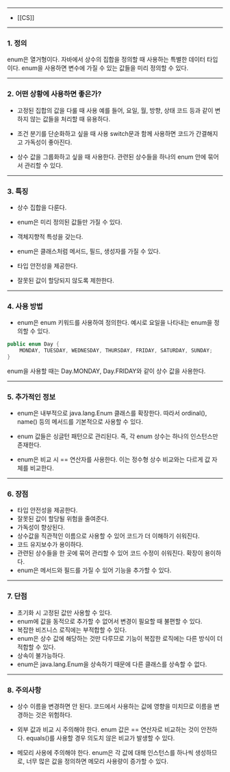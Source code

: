 
---
- [[CS]]
---
### 1. 정의
enum은 열거형이다. 
자바에서 상수의 집합을 정의할 때 사용하는 특별한 데이터 타입이다. enum을 사용하면 변수에 가질 수 있는 값들을 미리 정의할 수 있다.

---

### 2. 어떤 상황에 사용하면 좋은가?

- 고정된 집합의 값을 다룰 때 사용
예를 들어, 요일, 월, 방향, 상태 코드 등과 같이 변하지 않는 값들을 처리할 때 유용하다.

- 조건 분기를 단순화하고 싶을 때 사용
switch문과 함께 사용하면 코드가 간결해지고 가독성이 좋아진다.

- 상수 값을 그룹화하고 싶을 때 사용한다. 
관련된 상수들을 하나의 enum 안에 묶어서 관리할 수 있다.

---

### 3. 특징

- 상수 집합을 다룬다. 

- enum은 미리 정의된 값들만 가질 수 있다.
- 객체지향적 특성을 갖는다. 
- enum은 클래스처럼 메서드, 필드, 생성자를 가질 수 있다.
- 타입 안전성을 제공한다. 
- 잘못된 값이 할당되지 않도록 제한한다.

---

### 4. 사용 방법

- enum은 enum 키워드를 사용하여 정의한다. 
예시로 요일을 나타내는 enum을 정의할 수 있다.

``` java
public enum Day {
    MONDAY, TUESDAY, WEDNESDAY, THURSDAY, FRIDAY, SATURDAY, SUNDAY;
}
```

enum을 사용할 때는 Day.MONDAY, Day.FRIDAY와 같이 상수 값을 사용한다.

---

### 5. 추가적인 정보

- enum은 내부적으로 java.lang.Enum 클래스를 확장한다. 
따라서 ordinal(), name() 등의 메서드를 기본적으로 사용할 수 있다.

- enum 값들은 싱글턴 패턴으로 관리된다. 
즉, 각 enum 상수는 하나의 인스턴스만 존재한다.

- enum은 비교 시 == 연산자를 사용한다. 이는 정수형 상수 비교와는 다르게 값 자체를 비교한다.

---

### 6. 장점

- 타입 안전성을 제공한다. 
- 잘못된 값이 할당될 위험을 줄여준다.
- 가독성이 향상된다. 
- 상수값을 직관적인 이름으로 사용할 수 있어 코드가 더 이해하기 쉬워진다.
- 코드 유지보수가 용이하다. 
- 관련된 상수들을 한 곳에 묶어 관리할 수 있어 코드 수정이 쉬워진다.
확장이 용이하다. 
- enum은 메서드와 필드를 가질 수 있어 기능을 추가할 수 있다.

---

### 7. 단점

- 초기화 시 고정된 값만 사용할 수 있다. 
- enum에 값을 동적으로 추가할 수 없어서 변경이 필요할 때 불편할 수 있다.
- 복잡한 비즈니스 로직에는 부적합할 수 있다. 
- enum은 상수 값에 해당하는 것만 다루므로 기능이 복잡한 로직에는 다른 방식이 더 적합할 수 있다.
- 상속이 불가능하다. 
- enum은 java.lang.Enum을 상속하기 때문에 다른 클래스를 상속할 수 없다.

---

### 8. 주의사항

- 상수 이름을 변경하면 안 된다. 
코드에서 사용하는 값에 영향을 미치므로 이름을 변경하는 것은 위험하다.

- 외부 값과 비교 시 주의해야 한다. 
enum 값은 == 연산자로 비교하는 것이 안전하다. equals()를 사용할 경우 의도치 않은 비교가 발생할 수 있다.

- 메모리 사용에 주의해야 한다. 
enum은 각 값에 대해 인스턴스를 하나씩 생성하므로, 너무 많은 값을 정의하면 메모리 사용량이 증가할 수 있다.